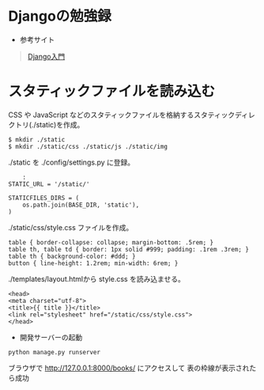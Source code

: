 # Djangoの勉強録
+ 参考サイト
> [Django入門](http://www.tohoho-web.com/ex/django.html)
# スタティックファイルを読み込む
CSS や JavaScript などのスタティックファイルを格納するスタティックディレクトリ(./static)を作成。
```
$ mkdir ./static
$ mkdir ./static/css ./static/js ./static/img
```
./static を ./config/settings.py に登録。
```
    :
STATIC_URL = '/static/'

STATICFILES_DIRS = (
    os.path.join(BASE_DIR, 'static'),
)
```
./static/css/style.css ファイルを作成。

```
table { border-collapse: collapse; margin-bottom: .5rem; }
table th, table td { border: 1px solid #999; padding: .1rem .3rem; }
table th { background-color: #ddd; }
button { line-height: 1.2rem; min-width: 6rem; }
```

./templates/layout.htmlから style.css を読み込ませる。
```
<head>
<meta charset="utf-8">
<title>{{ title }}</title>
<link rel="stylesheet" href="/static/css/style.css">
</head>
```
+ 開発サーバーの起動
```
python manage.py runserver
```
ブラウザで http://127.0.0.1:8000/books/ にアクセスして 表の枠線が表示されたら成功

